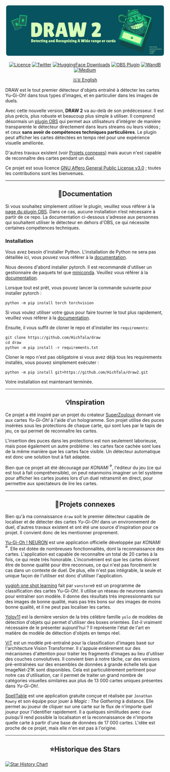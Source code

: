 <div align="center">
    <p>
        <img src="figures/banner-draw.png">
    </p>


<div>

[![Licence](https://img.shields.io/pypi/l/ultralytics)](LICENSE)
[![Twitter](https://badgen.net/badge/icon/twitter?icon=twitter&label)](https://twitter.com/tiazden)
[![HuggingFace Downloads](https://img.shields.io/badge/dynamic/json?url=https%3A%2F%2Fhuggingface.co%2Fapi%2Fmodels%2FHichTala%2Fdraw2&query=%24.downloads&logo=huggingface&label=downloads&color=%23FFD21E)](https://huggingface.co/HichTala/draw2)
[![OBS Plugin](https://img.shields.io/badge/-obs_plugin-302E31?logo=obsstudio&labelColor=555&color=%23302E31)](https://github.com/HichTala/draw2-obsplugin)
[![WandB](https://img.shields.io/badge/visualize_in-W%26B-yellow?logo=weightsandbiases&color=%23FFBE00)](https://wandb.ai/hich_/draw)
[![Medium](https://img.shields.io/badge/Medium-12100E?style=flat&logo=medium&logoColor=white)](https://medium.com/@hich.tala.phd/how-i-trained-a-model-to-detect-and-recognise-a-wide-range-of-yu-gi-oh-cards-6ea71da007fd)


[🇬🇧 English](README.md)

</div>

</div>

DRAW est le tout premier détecteur d'objets entraîné à détecter les cartes Yu-Gi-Oh! dans tous types d'images, 
et en particulier dans les images de duels.

Avec cette nouvelle version, **DRAW 2** va au-delà de son prédécesseur. Il est plus précis, plus robuste 
et beaucoup plus simple à utiliser.
Il comprend désormais un [plugin OBS](https://github.com/HichTala/draw2-obsplugin) qui permet aux utilisateurs 
d'intégrer de manière transparente le détecteur directement dans leurs streams ou leurs vidéos ;
et ceux **sans avoir de compétences techniques particulières**.
Le plugin peut afficher les cartes détectées en temps réel pour une expérience visuelle améliorée.

D'autres travaux existent (voir [Projets connexes](#div-aligncenterprojets-connexesdiv)) mais aucun n'est capable de reconnaître des cartes pendant un duel.

Ce projet est sous licence [GNU Affero General Public License v3.0](LICENCE) ; toutes les contributions sont les bienvenues.

---
## <div align="center">📄Documentation</div>

Si vous souhaitez simplement utiliser le plugin, veuillez vous référer à la [page du plugin OBS](https://github.com/HichTala/draw2-obsplugin).
Dans ce cas, aucune installation n’est nécessaire à partir de ce repo.
La documentation ci-dessous s'adresse aux personnes qui souhaitent utiliser le détecteur en dehors d'OBS, ce qui nécessite certaines compétences techniques.

### Installation

Vous avez besoin d'installer Python. L'installation de Python ne sera pas détaillée ici, vous pouvez vous référer à la [documentation](https://www.python.org/).

Nous devons d'abord installer pytorch. Il est recommandé d'utiliser un gestionnaire de paquets tel que [miniconda](https://docs.conda.io/projects/miniconda/en/latest/). 
Veuillez vous référer à la [documentation](https://docs.conda.io/projects/miniconda/en/latest/).

Lorsque tout est prêt, vous pouvez lancer la commande suivante pour installer pytorch :
```shell
python -m pip install torch torchvision
```
Si vous voulez utiliser votre gpus pour faire tourner le tout plus rapidement, veuillez vous référer à la [documentation](https://pytorch.org/get-started/locally/).

Ensuite, il vous suffit de cloner le repo et d'installer les `requirements`:
```Shell
git clone https://github.com/HichTala/draw
cd draw
python -m pip install -r requirements.txt
```

Cloner le repo n'est pas obligatoire si vous avez déjà tous les requirements installés, vous pouvez simplement exécuter :
```Shell
python -m pip install git+https://github.com/HichTala/draw2.git
```

Votre installation est maintenant terminée.

---
## <div align="center">💡Inspiration</div>

Ce projet a été inspiré par un projet du créateur [SuperZouloux](https://www.youtube.com/watch?v=64-LfbggqKI) 
donnant vie aux cartes _Yu-Gi-Oh!_ à l'aide d'un hologramme. Son projet utilise des puces insérées sous les protections
de chaque carte, qui sont lues par le tapis de jeu, ce qui permet de reconnaître les cartes.

L'insertion des puces dans les protections est non seulement laborieuse, mais pose également un autre problème : 
les cartes face cachée sont lues de la même manière que les cartes face visible. 
Un détecteur automatique est donc une solution tout à fait adaptée.

Bien que ce projet ait été découragé par _KONAMI_ <sup>®</sup>, l'éditeur du jeu (ce qui est tout à fait compréhensible),
on peut néanmoins imaginer un tel système pour afficher les cartes jouées lors d'un duel retransmit en direct, 
pour permettre aux spectateurs de lire les cartes.

---
## <div align="center">🔗Projets connexes</div>

Bien qu'à ma connaissance `draw` soit le premier détecteur capable de localiser et de détecter des cartes _Yu-Gi-Oh!_ dans un environnement de duel, 
d'autres travaux existent et ont été une source d'inspiration pour ce projet. Il convient donc de les mentionner proprement.

[Yu-Gi-Oh ! NEURON](https://www.konami.com/games/eu/fr/products/yugioh_neuron/) est une application officielle développée par _KONAMI_ <sup>®</sup>. Elle est dotée de nombreuses fonctionnalités, dont la reconnaissance des cartes. L'application est capable de reconnaître un total de 20 cartes à la fois, ce qui reste très honorable. L'inconvénient est que les cartes doivent être de bonne qualité pour être reconnues, ce qui n'est pas forcément le cas dans un contexte de duel. De plus, elle n'est pas intégrable, la seule et unique façon de l'utiliser est donc d'utiliser l'application.

[yugioh one shot learning](https://github.com/vanstorm9/yugioh-one-shot-learning) fait par `vanstorm9` est un programme de classification des cartes Yu-Gi-Oh!. Il utilise un réseau de neurones siamois pour entraîner son modèle. Il donne des résultats très impressionnants sur des images de bonne qualité, mais pas très bons sur des images de moins bonne qualité,
et il ne peut pas localiser les cartes.

[Yolov11](https://github.com/ultralytics/ultralytics) est la dernière version de la très célèbre famille `yolo` de modèles de détection d'objets qui permet d'utiliser des boxes orientées. Est-il vraiment nécessaire de le présenter aujourd'hui ? Il représente l'état de l'art en matière de modèle de détection d'objets en temps réel.

[ViT](https://arxiv.org/pdf/2010.11929.pdf) est un modèle pré-entraîné pour la classification d'images basé sur l'architecture Vision Transformer. 
Il s'appuie entièrement sur des mécanismes d'attention pour traiter les fragments d'images au lieu d'utiliser des couches convolutives. 
Il convient bien à notre tâche, car des versions pré-entraînées sur des ensembles de données à grande échelle tels que ImageNet-21K sont disponibles. 
Cela est particulièrement pertinent pour notre cas d'utilisation, car il permet de traiter un grand nombre de catégories visuelles similaires aux plus de 13 000 cartes uniques présentes dans _Yu-Gi-Oh!_.


[SpellTable](https://spelltable.wizards.com/) est une application gratuite conçue et réalisée par `Jonathan Rowny` et son équipe pour jouer à _Magic : The Gathering_ à distance. 
Elle permet au joueur de cliquer sur une carte sur le flux de n'importe quel joueur pour l'identifier rapidement. 
Il a quelques similitudes avec `draw` puisqu'il rend possible la localisaton et la reconnaissance de n'importe quelle carte à partir d'une base de données de 17 000 cartes.
L'idée est proche de ce projet, mais elle n'en est pas à l'origine.

---
## <div align="center">⭐Historique des Stars</div>

<a href="https://www.star-history.com/#HichTala/draw2&type=date&legend=top-left">
 <picture>
   <source media="(prefers-color-scheme: dark)" srcset="https://api.star-history.com/svg?repos=HichTala/draw2&type=date&theme=dark&legend=top-left" />
   <source media="(prefers-color-scheme: light)" srcset="https://api.star-history.com/svg?repos=HichTala/draw2&type=date&legend=top-left" />
   <img alt="Star History Chart" src="https://api.star-history.com/svg?repos=HichTala/draw2&type=date&legend=top-left" />
 </picture>
</a>